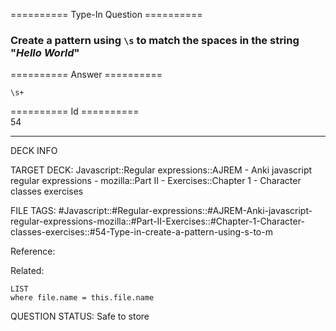 ========== Type-In Question ==========

###  Create a pattern using `\s` to match the spaces in the string "_Hello World_"  

========== Answer ==========  

`\s+`

========== Id ==========  
54

---

DECK INFO

TARGET DECK: Javascript::Regular expressions::AJREM - Anki javascript regular expressions - mozilla::Part II - Exercises::Chapter 1 - Character classes exercises

FILE TAGS: #Javascript::#Regular-expressions::#AJREM-Anki-javascript-regular-expressions-mozilla::#Part-II-Exercises::#Chapter-1-Character-classes-exercises::#54-Type-in-create-a-pattern-using-s-to-m

Reference:

Related:

```dataview
LIST
where file.name = this.file.name
```


QUESTION STATUS: Safe to store
